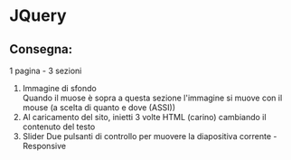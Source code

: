 # JQuery
## Consegna:
1 pagina - 3 sezioni <br>
1) Immagine di sfondo <br>
    Quando il muose è sopra a questa sezione l'immagine si muove con il mouse (a scelta di quanto e dove (ASSI))
2) Al caricamento del sito, inietti 3 volte HTML (carino) cambiando il contenuto del testo
3) Slider
    Due pulsanti di controllo per muovere la diapositiva corrente - Responsive
